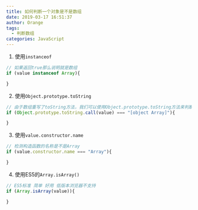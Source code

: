 ```yaml
---
title: 如何判断一个对象是不是数组
date: 2019-03-17 16:51:37
author: Orange
tags:
  - 判断数组
categories: JavaScript
---
```


1. 使用`instanceof`
```JavaScript
// 如果返回true那么说明就是数组
if (value instanceof Array){

} 
```

2. 使用`Object.prototype.toString`
```JavaScript
// 由于数组重写了toString方法，我们可以使用Object.prototype.toString方法来判断对象是不是数组
if (Object.prototype.toString.call(value) === "[object Array]"){

} 
```

3. 使用`value.constructor.name`
```JavaScript
// 检测构造函数的名称是不是Array
if (value.constructor.name === "Array"){

} 
```

4. 使用ES5的`Array.isArray()`
```JavaScript
// ES5标准 简单 好用 低版本浏览器不支持
if (Array.isArray(value)){

} 
```
